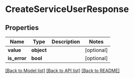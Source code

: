 # CreateServiceUserResponse

## Properties
Name | Type | Description | Notes
------------ | ------------- | ------------- | -------------
**value** | **object** |  | [optional] 
**is_error** | **bool** |  | [optional] 

[[Back to Model list]](../README.md#documentation-for-models) [[Back to API list]](../README.md#documentation-for-api-endpoints) [[Back to README]](../README.md)


